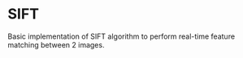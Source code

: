 # SIFT

Basic implementation of SIFT algorithm to perform real-time feature matching between 2 images.
